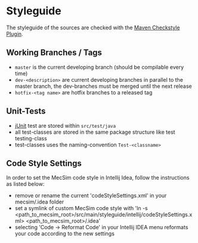 # Styleguide

The styleguide of the sources are checked with the [Maven Checkstyle Plugin](http://checkstyle.sourceforge.net).

## Working Branches / Tags

 * ```master``` is the current developing branch (should be compilable every time)
 * ```dev-<description>``` are current developing branches in parallel to the master branch, the dev-branches must be
 merged until the next release
 * ```hotfix-<tag name>``` are hotfix branches to a released tag


## Unit-Tests

* [jUnit](http://junit.org/) test are stored within ```src/test/java```
* all test-classes are stored in the same package structure like test testing-class
* test-classes uses the naming-convention ```Test-<classname>```

## Code Style Settings

In order to set the MecSim code style in Intellij Idea, follow the instructions as listed below:

* remove or rename the current 'codeStyleSettings.xml' in your mecsim/.idea folder
* set a symlink of custom MecSim code style with 'ln -s <path_to_mecsim_root>/src/main/styleguide/intellij/codeStyleSettings.xml> <path_to_mecsim_root>/.idea'
* selecting 'Code -> Reformat Code' in your Intellij IDEA menu reformats your code according to the new settings
